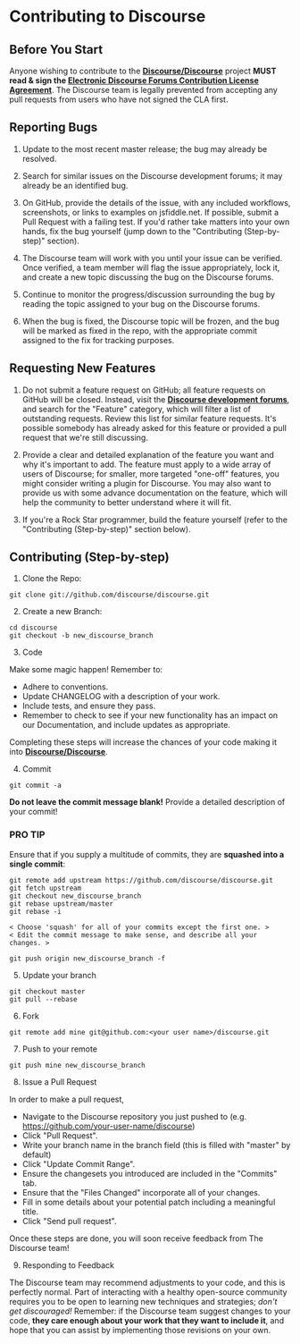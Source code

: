 # Contributing to Discourse

## Before You Start

Anyone wishing to contribute to the **[Discourse/Discourse](https://github.com/discourse/discourse)** project **MUST read & sign the [Electronic Discourse Forums Contribution License Agreement](https://docs.google.com/a/discourse.org/spreadsheet/viewform?formkey=dGUwejFfbDhDYXR4bVFMRG1TUENqLWc6MQ)**. The Discourse team is legally prevented from accepting any pull requests from users who have not signed the CLA first.

## Reporting Bugs

1. Update to the most recent master release; the bug may already be resolved.

2. Search for similar issues on the Discourse development forums; it may already be an identified bug.

3. On GitHub, provide the details of the issue, with any included workflows, screenshots, or links to examples on jsfiddle.net. If possible, submit a Pull Request with a failing test. If you'd rather take matters into your own hands, fix the bug yourself (jump down to the "Contributing (Step-by-step)" section).

4. The Discourse team will work with you until your issue can be verified. Once verified, a team member will flag the issue appropriately, lock it, and create a new topic discussing the bug on the Discourse forums.

5. Continue to monitor the progress/discussion surrounding the bug by reading the topic assigned to your bug on the Discourse forums.

6. When the bug is fixed, the Discourse topic will be frozen, and the bug will be marked as fixed in the repo, with the appropriate commit assigned to the fix for tracking purposes.

## Requesting New Features

1. Do not submit a feature request on GitHub; all feature requests on GitHub will be closed. Instead, visit the **[Discourse development forums](http://meta.discourse.org/category/feature)**, and search for the "Feature" category, which will filter a list of outstanding requests. Review this list for similar feature requests. It's possible somebody has already asked for this feature or provided a pull request that we're still discussing.

2. Provide a clear and detailed explanation of the feature you want and why it's important to add. The feature must apply to a wide array of users of Discourse; for smaller, more targeted "one-off" features, you might consider writing a plugin for Discourse. You may also want to provide us with some advance documentation on the feature, which will help the community to better understand where it will fit.

3. If you're a Rock Star programmer, build the feature yourself (refer to the "Contributing (Step-by-step)" section below).

## Contributing (Step-by-step)

1. Clone the Repo:

  ```
  git clone git://github.com/discourse/discourse.git
  ```

2. Create a new Branch:

  ```
  cd discourse
  git checkout -b new_discourse_branch
  ```

3. Code

  Make some magic happen! Remember to:
  * Adhere to conventions.
  * Update CHANGELOG with a description of your work.
  * Include tests, and ensure they pass.
  * Remember to check to see if your new functionality has an impact on our Documentation, and include updates as appropriate.
  
  Completing these steps will increase the chances of your code making it into **[Discourse/Discourse](https://github.com/discourse/discourse)**.

4. Commit

  ```
  git commit -a
  ```

  **Do not leave the commit message blank!** Provide a detailed description of your commit!

  ### PRO TIP
 
  Ensure that if you supply a multitude of commits, they are **squashed into a single commit**:

  ```
  git remote add upstream https://github.com/discourse/discourse.git
  git fetch upstream
  git checkout new_discourse_branch
  git rebase upstream/master
  git rebase -i

  < Choose 'squash' for all of your commits except the first one. >
  < Edit the commit message to make sense, and describe all your changes. >

  git push origin new_discourse_branch -f
  ```

5. Update your branch

  ```
  git checkout master
  git pull --rebase
  ```

6. Fork

  ```
  git remote add mine git@github.com:<your user name>/discourse.git
  ```

7. Push to your remote

  ```
  git push mine new_discourse_branch
  ```

8. Issue a Pull Request

  In order to make a pull request,
  * Navigate to the Discourse repository you just pushed to (e.g. https://github.com/your-user-name/discourse)
  * Click "Pull Request".
  * Write your branch name in the branch field (this is filled with "master" by default)
  * Click "Update Commit Range".
  * Ensure the changesets you introduced are included in the "Commits" tab.
  * Ensure that the "Files Changed" incorporate all of your changes.
  * Fill in some details about your potential patch including a meaningful title.
  * Click "Send pull request".
  
  Once these steps are done, you will soon receive feedback from The Discourse team!

9. Responding to Feedback

  The Discourse team may recommend adjustments to your code, and this is perfectly normal. Part of interacting with a healthy open-source community requires you to be open to learning new techniques and strategies; *don't get discouraged!* Remember: if the Discourse team suggest changes to your code, **they care enough about your work that they want to include it**, and hope that you can assist by implementing those revisions on your own.

